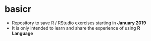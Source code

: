 # basicr
* Repository to save R / RStudio exercises starting in __January 2019__
* It is only intended to learn and share the experience of using __R Language__
